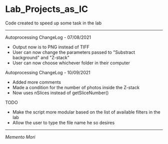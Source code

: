 # Lab_Projects_as_IC

Code created to speed up some task in the lab

-------------------------------------------------------------------------------------

Autoprocessing ChangeLog - 07/08/2021

 - Output now is to PNG instead of TIFF
 - User can now change the parameters passed to "Substract background" and "Z-stack"
 - User can now choose whichever folder in their computer

Autoprocessing ChangeLog - 10/09/2021

 - Added more comments
 - Made a condition for the number of photos inside the Z-stack
 - Now uses nSlices instead of getSliceNumber()


TODO

 - Make the script more modular based on the list of available filters in the lab
 - Allow the user to type the file name he so desires

-------------------------------------------------------------------------------------



_Memento Mori_
